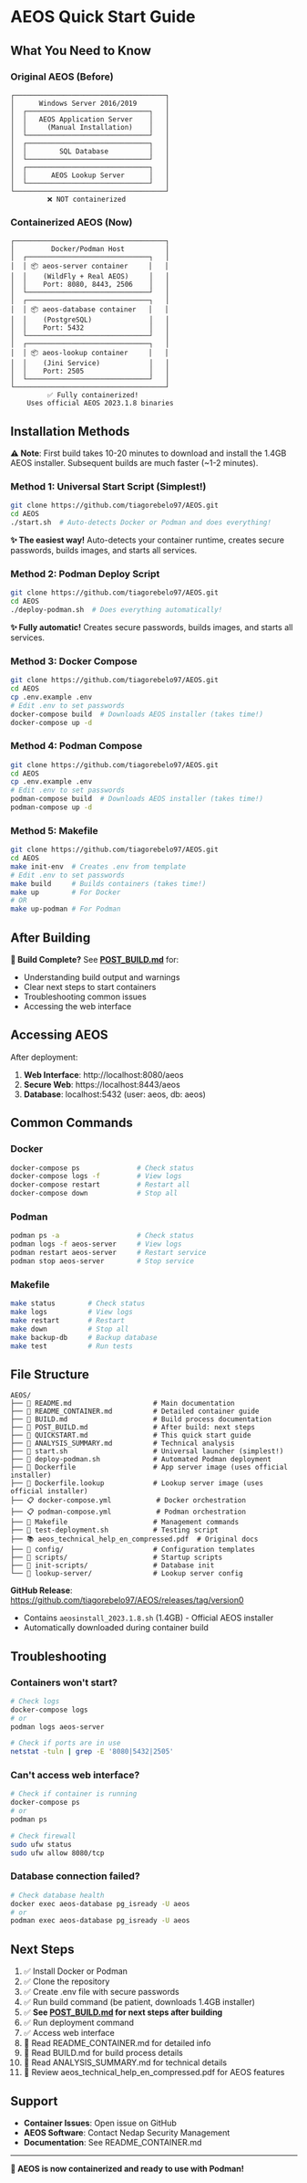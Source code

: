 # AEOS Quick Start Guide

## What You Need to Know

### Original AEOS (Before)
```
┌─────────────────────────────────────┐
│      Windows Server 2016/2019       │
│  ┌──────────────────────────────┐   │
│  │   AEOS Application Server    │   │
│  │     (Manual Installation)    │   │
│  └──────────────────────────────┘   │
│  ┌──────────────────────────────┐   │
│  │        SQL Database          │   │
│  └──────────────────────────────┘   │
│  ┌──────────────────────────────┐   │
│  │      AEOS Lookup Server      │   │
│  └──────────────────────────────┘   │
└─────────────────────────────────────┘
         ❌ NOT containerized
```

### Containerized AEOS (Now)
```
┌─────────────────────────────────────┐
│         Docker/Podman Host          │
│  ┌──────────────────────────────┐   │
│  │ 📦 aeos-server container     │   │
│  │    (WildFly + Real AEOS)     │   │
│  │    Port: 8080, 8443, 2506    │   │
│  └──────────────────────────────┘   │
│  ┌──────────────────────────────┐   │
│  │ 📦 aeos-database container   │   │
│  │    (PostgreSQL)              │   │
│  │    Port: 5432                │   │
│  └──────────────────────────────┘   │
│  ┌──────────────────────────────┐   │
│  │ 📦 aeos-lookup container     │   │
│  │    (Jini Service)            │   │
│  │    Port: 2505                │   │
│  └──────────────────────────────┘   │
└─────────────────────────────────────┘
         ✅ Fully containerized!
    Uses official AEOS 2023.1.8 binaries
```

## Installation Methods

**⚠️ Note**: First build takes 10-20 minutes to download and install the 1.4GB AEOS installer. Subsequent builds are much faster (~1-2 minutes).

### Method 1: Universal Start Script (Simplest!)
```bash
git clone https://github.com/tiagorebelo97/AEOS.git
cd AEOS
./start.sh  # Auto-detects Docker or Podman and does everything!
```
**✨ The easiest way!** Auto-detects your container runtime, creates secure passwords, builds images, and starts all services.

### Method 2: Podman Deploy Script
```bash
git clone https://github.com/tiagorebelo97/AEOS.git
cd AEOS
./deploy-podman.sh  # Does everything automatically!
```
**✨ Fully automatic!** Creates secure passwords, builds images, and starts all services.

### Method 3: Docker Compose
```bash
git clone https://github.com/tiagorebelo97/AEOS.git
cd AEOS
cp .env.example .env
# Edit .env to set passwords
docker-compose build  # Downloads AEOS installer (takes time!)
docker-compose up -d
```

### Method 4: Podman Compose
```bash
git clone https://github.com/tiagorebelo97/AEOS.git
cd AEOS
cp .env.example .env
# Edit .env to set passwords
podman-compose build  # Downloads AEOS installer (takes time!)
podman-compose up -d
```

### Method 5: Makefile
```bash
git clone https://github.com/tiagorebelo97/AEOS.git
cd AEOS
make init-env  # Creates .env from template
# Edit .env to set passwords
make build     # Builds containers (takes time!)
make up        # For Docker
# OR
make up-podman # For Podman
```

## After Building

**🎉 Build Complete?** See **[POST_BUILD.md](POST_BUILD.md)** for:
- Understanding build output and warnings
- Clear next steps to start containers
- Troubleshooting common issues
- Accessing the web interface

## Accessing AEOS

After deployment:

1. **Web Interface**: http://localhost:8080/aeos
2. **Secure Web**: https://localhost:8443/aeos
3. **Database**: localhost:5432 (user: aeos, db: aeos)

## Common Commands

### Docker
```bash
docker-compose ps              # Check status
docker-compose logs -f         # View logs
docker-compose restart         # Restart all
docker-compose down            # Stop all
```

### Podman
```bash
podman ps -a                   # Check status
podman logs -f aeos-server     # View logs
podman restart aeos-server     # Restart service
podman stop aeos-server        # Stop service
```

### Makefile
```bash
make status        # Check status
make logs          # View logs
make restart       # Restart
make down          # Stop all
make backup-db     # Backup database
make test          # Run tests
```

## File Structure

```
AEOS/
├── 📄 README.md                    # Main documentation
├── 📄 README_CONTAINER.md          # Detailed container guide
├── 📄 BUILD.md                     # Build process documentation
├── 📄 POST_BUILD.md                # After build: next steps
├── 📄 QUICKSTART.md                # This quick start guide
├── 📄 ANALYSIS_SUMMARY.md          # Technical analysis
├── 🚀 start.sh                     # Universal launcher (simplest!)
├── 🚀 deploy-podman.sh             # Automated Podman deployment
├── 🐳 Dockerfile                   # App server image (uses official installer)
├── 🐳 Dockerfile.lookup            # Lookup server image (uses official installer)
├── 📋 docker-compose.yml           # Docker orchestration
├── 📋 podman-compose.yml           # Podman orchestration
├── 🔧 Makefile                     # Management commands
├── 🧪 test-deployment.sh           # Testing script
├── 📚 aeos_technical_help_en_compressed.pdf  # Original docs
├── 📁 config/                      # Configuration templates
├── 📁 scripts/                     # Startup scripts
├── 📁 init-scripts/                # Database init
└── 📁 lookup-server/               # Lookup server config
```

**GitHub Release**: https://github.com/tiagorebelo97/AEOS/releases/tag/version0
- Contains `aeosinstall_2023.1.8.sh` (1.4GB) - Official AEOS installer
- Automatically downloaded during container build

## Troubleshooting

### Containers won't start?
```bash
# Check logs
docker-compose logs
# or
podman logs aeos-server

# Check if ports are in use
netstat -tuln | grep -E '8080|5432|2505'
```

### Can't access web interface?
```bash
# Check if container is running
docker-compose ps
# or
podman ps

# Check firewall
sudo ufw status
sudo ufw allow 8080/tcp
```

### Database connection failed?
```bash
# Check database health
docker exec aeos-database pg_isready -U aeos
# or
podman exec aeos-database pg_isready -U aeos
```

## Next Steps

1. ✅ Install Docker or Podman
2. ✅ Clone the repository
3. ✅ Create .env file with secure passwords
4. ✅ Run build command (be patient, downloads 1.4GB installer)
5. ✅ **See [POST_BUILD.md](POST_BUILD.md) for next steps after building**
6. ✅ Run deployment command
7. ✅ Access web interface
8. 📖 Read README_CONTAINER.md for detailed info
9. 📖 Read BUILD.md for build process details
10. 📖 Read ANALYSIS_SUMMARY.md for technical details
11. 📄 Review aeos_technical_help_en_compressed.pdf for AEOS features

## Support

- **Container Issues**: Open issue on GitHub
- **AEOS Software**: Contact Nedap Security Management
- **Documentation**: See README_CONTAINER.md

---

**🎉 AEOS is now containerized and ready to use with Podman!**
